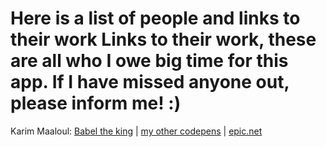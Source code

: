 # Here is a list of people and links to their work Links to their work, these are all who I owe big time for this app. If I have missed anyone out, please inform me!    :)


 <div id="credits">
    <p>Karim Maaloul:
<a href="http://babeltheking.com" target="blank">Babel the king</a> | <a href="https://codepen.io/Yakudoo/"  target="blank">my other codepens</a>  | <a href="https://www.epic.net" target="blank">epic.net</a></p>
</div>
